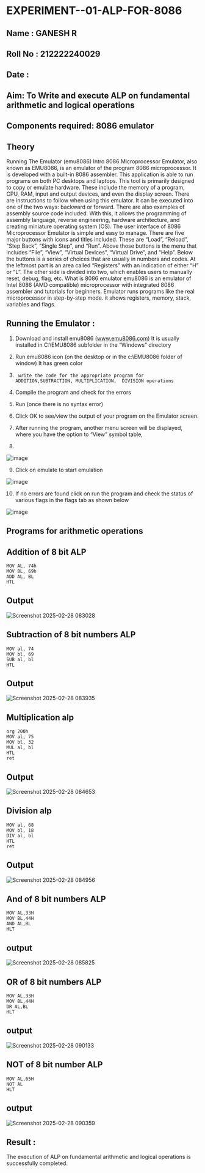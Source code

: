 # EXPERIMENT--01-ALP-FOR-8086
## Name : GANESH R
## Roll No : 212222240029
## Date :
## Aim: To Write and execute ALP on fundamental arithmetic and logical operations
## Components required: 8086  emulator 
## Theory 
Running The Emulator (emu8086) Intro 8086 Microprocessor Emulator, also known as EMU8086, is an emulator of the program 8086 microprocessor. It is developed with a built-in 8086 assembler. This application is able to run programs on both PC desktops and laptops. This tool is primarily designed to copy or emulate hardware. These include the memory of a program, CPU, RAM, input and output devices, and even the display screen. There are instructions to follow when using this emulator. It can be executed into one of the two ways: backward or forward. There are also examples of assembly source code included. With this, it allows the programming of assembly language, reverse engineering, hardware architecture, and creating miniature operating system (OS). The user interface of 8086 Microprocessor Emulator is simple and easy to manage. There are five major buttons with icons and titles included. These are “Load”, “Reload”, “Step Back”, “Single Step”, and “Run”. Above those buttons is the menu that includes “File”, “View”, “Virtual Devices”, “Virtual Drive”, and “Help”. Below the buttons is a series of choices that are usually in numbers and codes. At the leftmost part is an area called “Registers” with an indication of either “H” or “L”. The other side is divided into two, which enables users to manually reset, debug, flag, etc. What is 8086 emulator emu8086 is an emulator of Intel 8086 (AMD compatible) microprocessor with integrated 8086 assembler and tutorials for beginners. Emulator runs programs like the real microprocessor in step-by-step mode. it shows registers, memory, stack, variables and flags.


 ## Running the Emulator :
1.	Download and install emu8086 (www.emu8086.com) It is usually installed in C:\EMU8086 subfolder in the “Windows” directory
2.	  Run  emu8086 icon (on the desktop or in the c:\EMU8086 folder of window) It has green color 
 
 
3.		write the code for the appropriate program for ADDITION,SUBTRACTION, MULTIPLICATION,  DIVISION operations 

4.	 Compile the program and check for the errors 
5.	Run (once there is no syntax error) 

6.	Click OK to see/view the output of your program on the Emulator screen. 


7.	After running the program, another menu screen will be displayed, where you have the option to “View” symbol table,
8.	 


![image](https://user-images.githubusercontent.com/36288975/189273263-d65baae9-4b8f-4723-afb3-c0ffa4052b04.png)











9.	Click on emulate to start emulation 








![image](https://user-images.githubusercontent.com/36288975/189273273-9bb36ec1-e2e8-4892-8d35-37707332bfdc.png)








10.	If no errors are found click on run the program and check the status of various flags in the flags tab as shown below 






![image](https://user-images.githubusercontent.com/36288975/189273277-113a2a33-4a40-4ff8-95a5-ecd3a1f504fe.png)







## Programs for arithmetic  operations

## Addition  of 8 bit ALP 
```
MOV AL, 74h
MOV BL, 69h
ADD AL, BL
HTL
```



## Output  
![Screenshot 2025-02-28 083028](https://github.com/user-attachments/assets/03bb0235-66c4-42f6-8ba5-5fe2e47070e1)

 
## Subtraction   of 8 bit numbers  ALP 
```
MOV al, 74
MOV bl, 69
SUB al, bl
HTL
```

 
## Output  
![Screenshot 2025-02-28 083935](https://github.com/user-attachments/assets/5a6a22cf-a0bb-4221-9d4a-43ed5e117423)

## Multiplication alp 
```
org 200h
MOV al, 75
MOV bl, 32
MUL al, bl
HTL
ret
```

 ## Output  

![Screenshot 2025-02-28 084653](https://github.com/user-attachments/assets/fccbbae4-3094-4f0f-85c5-ba717b051911)

## Division alp 
```
MOV al, 68
MOV bl, 18
DIV al, bl
HTL
ret
```

## Output 

![Screenshot 2025-02-28 084956](https://github.com/user-attachments/assets/26037c4b-cf1a-48e0-9509-37a2826119f3)

## And of 8 bit numbers ALP
```
MOV AL,33H
MOV BL,44H
AND AL,BL
HLT
```
## output 

![Screenshot 2025-02-28 085825](https://github.com/user-attachments/assets/72f146a3-28ac-4ca7-9213-7012013e09f3)

## OR of 8 bit numbers ALP
```
MOV AL,33H
MOV BL,44H
OR AL,BL
HLT
```
## output

![Screenshot 2025-02-28 090133](https://github.com/user-attachments/assets/db5ba230-8656-46ee-bfbc-4aa468ae1730)

## NOT of 8 bit number ALP
```
MOV AL,65H
NOT AL
HLT
```

## output
![Screenshot 2025-02-28 090359](https://github.com/user-attachments/assets/c57eee7a-b6e6-4815-8775-0cc3ec0f4282)



## Result :
The execution of ALP on fundamental arithmetic and logical operations is successfully completed.
 








